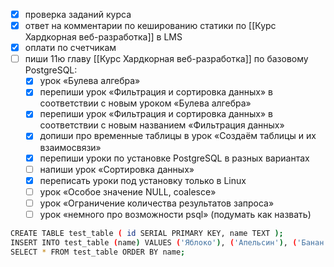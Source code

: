 - [x] проверка заданий курса
- [x] ответ на комментарии по кешированию статики по [[Курс Хардкорная веб-разработка]] в LMS
- [x] оплати по счетчикам
- [ ] пиши 11ю главу [[Курс Хардкорная веб-разработка]] по базовому PostgreSQL:
	- [x] урок «Булева алгебра»
	- [x] перепиши урок «Фильтрация и сортировка данных» в соответствии с новым уроком «Булева алгебра»
	- [x] перепиши урок «Фильтрация и сортировка данных» в соответствии с новым названием «Фильтрация данных»
	- [x] допиши про временные таблицы в урок «Создаём таблицы и их взаимосвязи»
	- [x] перепиши уроки по установке PostgreSQL в разных вариантах
	- [ ] напиши урок «Сортировка данных»
	- [x] переписать уроки под установку только в Linux
	- [ ] урок «Особое значение NULL, coalesce»
	- [ ] урок «Ограничение количества результатов запроса»
	- [ ] урок «немного про возможности psql» (подумать как назвать)

```bash
CREATE TABLE test_table ( id SERIAL PRIMARY KEY, name TEXT );
INSERT INTO test_table (name) VALUES ('Яблоко'), ('Апельсин'), ('Банан'), ('Виноград');
SELECT * FROM test_table ORDER BY name;
```
